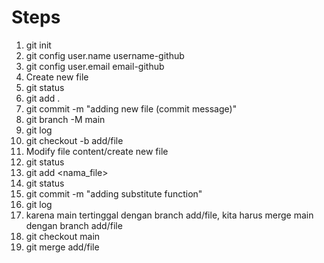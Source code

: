 # Steps
1. git init
2. git config user.name username-github
3. git config user.email email-github
6. Create new file
7. git status
8. git add .
9. git commit -m "adding new file (commit message)"
4. git branch -M main
10. git log
11. git checkout -b add/file
12. Modify file content/create new file
13. git status
14. git add <nama_file>
15. git status
16. git commit -m "adding substitute function"
17. git log
18. karena main tertinggal dengan branch add/file, kita harus merge main dengan branch add/file
19. git checkout main
20. git merge add/file




